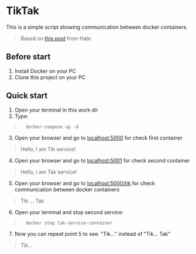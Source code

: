 # TikTak
This is a simple script showing communication between docker containers.
>Based on [this post](https://habr.com/ru/post/554190/) from Habr 

## Before start
1) Install Docker on your PC
2) Clone this project on your PC

## Quick start
1) Open your terminal in this work dir
2) Type: 
>       docker-compose up -d
3) Open your browser and go to [localhost:5000](http://localhost:5000/) for check first container
>Hello, I am Tik service!
4) Open your browser and go to [localhost:5001](http://localhost:5001/) for check second container
>Hello, I am Tak service!
5) Open your browser and go to [localhost:5000/tik](http://localhost:5000/tik) for check communication between docker containers
>Tik ... Tak
6) Open your terminal and stop second service: 
>       docker stop tak-service-container
7) Now you can repeat point 5 to see: "Tik..." instead of "Tik... Tak"
>Tik...